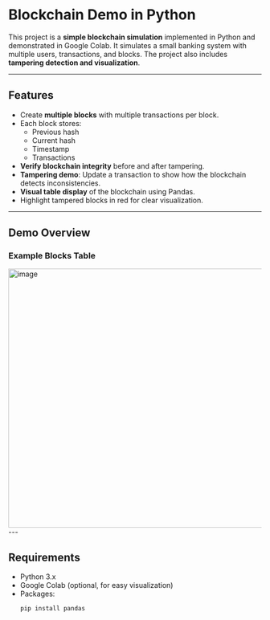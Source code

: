 # Blockchain Demo in Python

This project is a **simple blockchain simulation** implemented in Python and demonstrated in Google Colab. It simulates a small banking system with multiple users, transactions, and blocks. The project also includes **tampering detection and visualization**.

---

## Features

- Create **multiple blocks** with multiple transactions per block.
- Each block stores:
  - Previous hash
  - Current hash
  - Timestamp
  - Transactions
- **Verify blockchain integrity** before and after tampering.
- **Tampering demo**: Update a transaction to show how the blockchain detects inconsistencies.
- **Visual table display** of the blockchain using Pandas.
- Highlight tampered blocks in red for clear visualization.

---

## Demo Overview

### Example Blocks Table
<img width="1682" height="516" alt="image" src="https://github.com/user-attachments/assets/b3ec135b-3a31-4c24-ab12-5d859733d343" />
---

## Requirements

- Python 3.x
- Google Colab (optional, for easy visualization)
- Packages:
  ```bash
  pip install pandas
